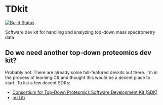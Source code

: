 # TDkit

[![Build Status](https://travis-ci.org/bdrown/TDkit.svg?branch=master)](https://travis-ci.org/bdrown/TDkit)

Software dev kit for handling and analyzing top-down mass spectrometry data

## Do we need another top-down proteomics dev kit?

Probably not. There are already some full-featured devkits out there. I'm in the process of learning C# and thought this would be a decent place to start.
To list a few decent SDKs:

* [Consortium for Top-Down Proteomics Software Development Kit (SDK)](https://github.com/topdownproteomics/sdk)
* [mzLib](https://github.com/smith-chem-wisc/mzLib)